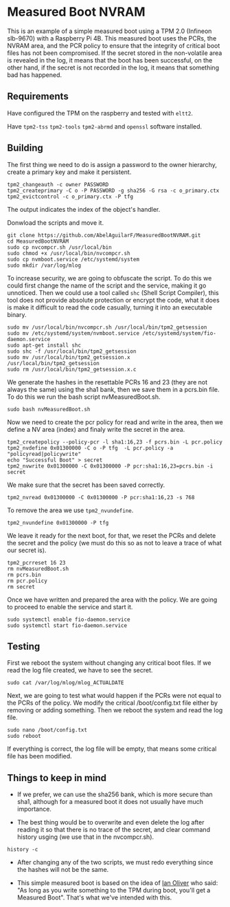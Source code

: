 # Measured Boot NVRAM
This is an example of a simple measured boot using a TPM 2.0 (Infineon slb-9670) with a Raspberry Pi 4B.
This measured boot uses the PCRs, the NVRAM area, and the PCR policy to ensure that the integrity of critical boot files has not been compromised. If the secret stored in the non-volatile area is revealed in the log, it means that the boot has been successful, on the other hand, if the secret is not recorded in the log, it means that something bad has happened.


## Requirements
Have configured the TPM on the raspberry and tested with `eltt2`.

Have `tpm2-tss` `tpm2-tools` `tpm2-abrmd` and `openssl` software installed.

## Building
The first thing we need to do is assign a password to the owner hierarchy, create a primary key and make it persistent.
```
tpm2_changeauth -c owner PASSWORD  
tpm2_createprimary -C o -P PASSWORD -g sha256 -G rsa -c o_primary.ctx
tpm2_evictcontrol -c o_primary.ctx -P tfg
```
The output indicates the index of the object's handler.


Donwload the scripts and move it.
```
git clone https://github.com/AbelAguilarF/MeasuredBootNVRAM.git
cd MeasuredBootNVRAM
sudo cp nvcompcr.sh /usr/local/bin
sudo chmod +x /usr/local/bin/nvcompcr.sh
sudo cp nvmboot.service /etc/systemd/system
sudo mkdir /var/log/mlog
```


To increase security, we are going to obfuscate the script. To do this we could first change the name of the script and the service, making it go unnoticed. Then we could use a tool called `shc` (Shell Script Compiler), this tool does not provide absolute protection or encrypt the code, what it does is make it difficult to read the code casually, turning it into an executable binary.
```
sudo mv /usr/local/bin/nvcompcr.sh /usr/local/bin/tpm2_getsession
sudo mv /etc/systemd/system/nvmboot.service /etc/systemd/system/fio-daemon.service
sudo apt-get install shc
sudo shc -f /usr/local/bin/tpm2_getsession
sudo mv /usr/local/bin/tpm2_getsession.x /usr/local/bin/tpm2_getsession 
sudo rm /usr/local/bin/tpm2_getsession.x.c
```


We generate the hashes in the resettable PCRs 16 and 23 (they are not always the same) using the sha1 bank, then we save them in a pcrs.bin file.
To do this we run the bash script nvMeasuredBoot.sh.
```
sudo bash nvMeasuredBoot.sh
```


Now we need to create the pcr policy for read and write in the area, then we define a NV area (index) and finaly write the secret in the area.
```
tpm2_createpolicy --policy-pcr -l sha1:16,23 -f pcrs.bin -L pcr.policy
tpm2_nvdefine 0x01300000 -C o -P tfg  -L pcr.policy -a "policyread|policywrite"
echo "Successful Boot" > secret
tpm2_nvwrite 0x01300000 -C 0x01300000 -P pcr:sha1:16,23=pcrs.bin -i secret
```


We make sure that the secret has been saved correctly.
```
tpm2_nvread 0x01300000 -C 0x01300000 -P pcr:sha1:16,23 -s 768
```


To remove the area we use `tpm2_nvundefine`.
```
tpm2_nvundefine 0x01300000 -P tfg
```


We leave it ready for the next boot, for that, we reset the PCRs and delete the secret and the policy (we must do this so as not to leave a trace of what our secret is).
```
tpm2_pcrreset 16 23
rm nvMeasuredBoot.sh
rm pcrs.bin
rm pcr.policy
rm secret
```


Once we have written and prepared the area with the policy.
We are going to proceed to enable the service and start it.
```
sudo systemctl enable fio-daemon.service
sudo systemctl start fio-daemon.service
```


## Testing
First we reboot the system without changing any critical boot files. 
If we read the log file created, we have to see the secret.
```
sudo cat /var/log/mlog/mlog_ACTUALDATE
```

Next, we are going to test what would happen if the PCRs were not equal to the PCRs of the policy.
We modify the critical /boot/config.txt file either by removing or adding something. Then we reboot the system and read the log file. 
```
sudo nano /boot/config.txt 
sudo reboot
```

If everything is correct, the log file will be empty, that means some critical file has been modified.


## Things to keep in mind
- If we prefer, we can use the sha256 bank, which is more secure than sha1, although for a measured boot it does not usually have much importance.

+ The best thing would be to overwrite and even delete the log after reading it so that there is no trace of the secret, and clear command history usging (we use that in the nvcompcr.sh).
``` 
history -c
```

+ After changing any of the two scripts, we must redo everything since the hashes will not be the same.

* This simple measured boot is based on the idea of [Ian Oliver](https://github.com/tpm2dev/tpm.dev.tutorials/tree/master/Boot-with-TPM)  who said: "As long as you write something to the TPM during boot, you'll get a Measured Boot". That's what we've intended with this.






